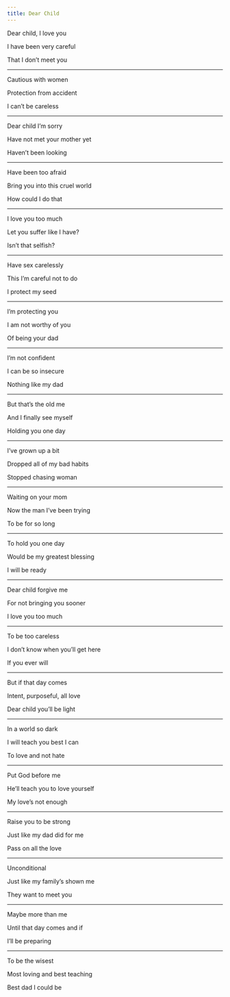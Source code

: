 ```yaml
---
title: Dear Child 
---
```



Dear child, I love you 

I have been very careful

That I don’t meet you 

---

Cautious with women 

Protection from accident 

I can’t be careless 

---

Dear child I’m sorry 

Have not met your mother yet 

Haven’t been looking 

---

Have been too afraid 

Bring you into this cruel world 

How could I do that 

---

I love you too much 

Let you suffer like I have?

Isn’t that selfish? 

---

Have sex carelessly 

This I’m careful not to do 

I protect my seed 

---

I’m protecting you 

I am not worthy of you 

Of being your dad 

---

I’m not confident 

I can be so insecure 

Nothing like my dad 

---

But that’s the old me 

And I finally see myself 

Holding you one day 

---

I’ve grown up a bit 

Dropped all of my bad habits 

Stopped chasing woman 

---

Waiting on your mom 

Now the man I’ve been trying 

To be for so long 

---

To hold you one day 

Would be my greatest blessing 

I will be ready 

---

Dear child forgive me 

For not bringing you sooner 

I love you too much 

---

To be too careless 

I don’t know when you’ll get here 

If you ever will 

---

But if that day comes 

Intent, purposeful, all love 

Dear child you’ll be light 

---

In a world so dark 

I will teach you best I can 

To love and not hate 

---

Put God before me 

He’ll teach you to love yourself 

My love’s not enough 

---

Raise you to be strong 

Just like my dad did for me 

Pass on all the love 

---

Unconditional 

Just like my family’s shown me 

They want to meet you 

---

Maybe more than me 

Until that day comes and if 

I’ll be preparing 

---

To be the wisest 

Most loving and best teaching 

Best dad I could be 
